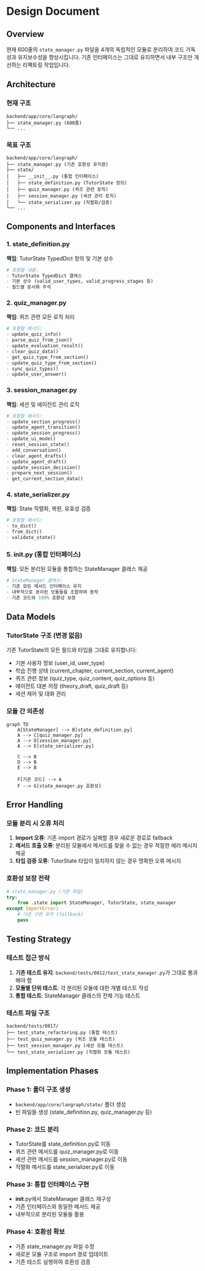 # Design Document

## Overview

현재 600줄의 `state_manager.py` 파일을 4개의 독립적인 모듈로 분리하여 코드 가독성과 유지보수성을 향상시킵니다. 기존 인터페이스는 그대로 유지하면서 내부 구조만 개선하는 리팩토링 작업입니다.

## Architecture

### 현재 구조
```
backend/app/core/langraph/
├── state_manager.py (600줄)
└── ...
```

### 목표 구조
```
backend/app/core/langraph/
├── state_manager.py (기존 호환성 유지용)
├── state/
│   ├── __init__.py (통합 인터페이스)
│   ├── state_definition.py (TutorState 정의)
│   ├── quiz_manager.py (퀴즈 관련 로직)
│   ├── session_manager.py (세션 관리 로직)
│   └── state_serializer.py (직렬화/검증)
└── ...
```

## Components and Interfaces

### 1. state_definition.py
**책임**: TutorState TypedDict 정의 및 기본 상수
```python
# 포함할 내용:
- TutorState TypedDict 클래스
- 기본 상수 (valid_user_types, valid_progress_stages 등)
- 필드별 문서화 주석
```

### 2. quiz_manager.py
**책임**: 퀴즈 관련 모든 로직 처리
```python
# 포함할 메서드:
- update_quiz_info()
- parse_quiz_from_json()
- update_evaluation_result()
- clear_quiz_data()
- get_quiz_type_from_section()
- update_quiz_type_from_section()
- sync_quiz_types()
- update_user_answer()
```

### 3. session_manager.py
**책임**: 세션 및 에이전트 관리 로직
```python
# 포함할 메서드:
- update_section_progress()
- update_agent_transition()
- update_session_progress()
- update_ui_mode()
- reset_session_state()
- add_conversation()
- clear_agent_drafts()
- update_agent_draft()
- update_session_decision()
- prepare_next_session()
- get_current_section_data()
```

### 4. state_serializer.py
**책임**: State 직렬화, 복원, 유효성 검증
```python
# 포함할 메서드:
- to_dict()
- from_dict()
- validate_state()
```

### 5. __init__.py (통합 인터페이스)
**책임**: 모든 분리된 모듈을 통합하는 StateManager 클래스 제공
```python
# StateManager 클래스:
- 기존 모든 메서드 인터페이스 유지
- 내부적으로 분리된 모듈들을 조합하여 동작
- 기존 코드와 100% 호환성 보장
```

## Data Models

### TutorState 구조 (변경 없음)
기존 TutorState의 모든 필드와 타입을 그대로 유지합니다:
- 기본 사용자 정보 (user_id, user_type)
- 학습 진행 상태 (current_chapter, current_section, current_agent)
- 퀴즈 관련 정보 (quiz_type, quiz_content, quiz_options 등)
- 에이전트 대본 저장 (theory_draft, quiz_draft 등)
- 세션 제어 및 대화 관리

### 모듈 간 의존성
```mermaid
graph TD
    A[StateManager] --> B[state_definition.py]
    A --> C[quiz_manager.py]
    A --> D[session_manager.py]
    A --> E[state_serializer.py]
    
    C --> B
    D --> B
    E --> B
    
    F[기존 코드] --> A
    F --> G[state_manager.py 호환성]
```

## Error Handling

### 모듈 분리 시 오류 처리
1. **Import 오류**: 기존 import 경로가 실패할 경우 새로운 경로로 fallback
2. **메서드 호출 오류**: 분리된 모듈에서 메서드를 찾을 수 없는 경우 적절한 에러 메시지 제공
3. **타입 검증 오류**: TutorState 타입이 일치하지 않는 경우 명확한 오류 메시지

### 호환성 보장 전략
```python
# state_manager.py (기존 파일)
try:
    from .state import StateManager, TutorState, state_manager
except ImportError:
    # 기존 구현 유지 (fallback)
    pass
```

## Testing Strategy

### 테스트 접근 방식
1. **기존 테스트 유지**: `backend/tests/0812/test_state_manager.py`가 그대로 통과해야 함
2. **모듈별 단위 테스트**: 각 분리된 모듈에 대한 개별 테스트 작성
3. **통합 테스트**: StateManager 클래스의 전체 기능 테스트

### 테스트 파일 구조
```
backend/tests/0817/
├── test_state_refactoring.py (통합 테스트)
├── test_quiz_manager.py (퀴즈 모듈 테스트)
├── test_session_manager.py (세션 모듈 테스트)
└── test_state_serializer.py (직렬화 모듈 테스트)
```

## Implementation Phases

### Phase 1: 폴더 구조 생성
- `backend/app/core/langraph/state/` 폴더 생성
- 빈 파일들 생성 (state_definition.py, quiz_manager.py 등)

### Phase 2: 코드 분리
- TutorState를 state_definition.py로 이동
- 퀴즈 관련 메서드를 quiz_manager.py로 이동
- 세션 관련 메서드를 session_manager.py로 이동
- 직렬화 메서드를 state_serializer.py로 이동

### Phase 3: 통합 인터페이스 구현
- __init__.py에서 StateManager 클래스 재구성
- 기존 인터페이스와 동일한 메서드 제공
- 내부적으로 분리된 모듈들 활용

### Phase 4: 호환성 확보
- 기존 state_manager.py 파일 수정
- 새로운 모듈 구조로 import 경로 업데이트
- 기존 테스트 실행하여 호환성 검증